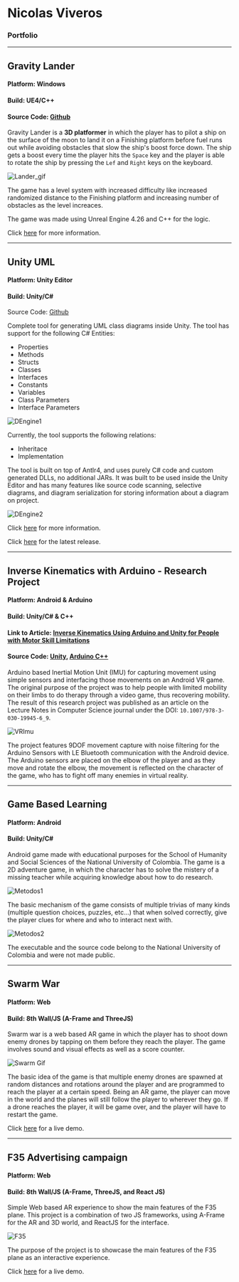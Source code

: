 # Nicolas Viveros

### Portfolio



<hr />

## Gravity Lander

#### Platform: Windows

#### Build: UE4/C++

#### Source Code: [Github](https://github.com/viversba/GravityLander)

Gravity Lander is a **3D platformer** in which the player has to pilot a ship on the surface of the moon to land it on a Finishing platform before fuel runs out while avoiding obstacles that slow the ship's boost force down. The ship gets a boost every time the player hits the `Space` key and the player is able to rotate the ship by pressing the `Lef` and `Right` keys on the keyboard. 

![Lander_gif](https://media.giphy.com/media/Du15On1CLiNgKHk5ck/giphy.gif)

The game has a level system with increased difficulty like increased randomized distance to the Finishing platform and increasing number of obstacles as the level increaces.

The game was made using Unreal Engine 4.26 and C++ for the logic. 

Click [here](https://github.com/viversba/GravityLander) for more information.

<hr />

## Unity UML

#### Platform: Unity Editor
#### Build: Unity/C#

Source Code: [Github](https://github.com/viversba/UnityUML)

Complete tool for generating UML class diagrams inside Unity. The tool has support for the following C# Entities:

* Properties
* Methods
* Structs
* Classes
* Interfaces
* Constants
* Variables
* Class Parameters
* Interface Parameters

![DEngine1](https://media.giphy.com/media/CNDaGQP8zayFXtGm6X/giphy.gif)

Currently, the tool supports the following relations:

* Inheritace
* Implementation

The tool is built on top of Antlr4, and uses purely C# code and custom generated DLLs, no additional JARs. It was built to be used inside the Unity Editor and has many features like source code scanning, selective diagrams, and diagram serialization for storing information about a diagram on project.

![DEngine2](https://media.giphy.com/media/R5KZAC70Bx63JnT1iW/giphy.gif)

Click [here](https://github.com/viversba/UnityUML/releases/tag/V1.0.1) for more information.

Click [here](https://github.com/viversba/UnityUML/releases/tag/V1.0.1) for the latest release.

<hr />

## Inverse Kinematics with Arduino - Research Project

#### Platform: Android & Arduino
#### Build: Unity/C# & C++

#### Link to Article: [Inverse Kinematics Using Arduino and Unity for People with Motor Skill Limitations](https://link.springer.com/chapter/10.1007/978-3-030-19945-6_9)

#### Source Code: [Unity](https://github.com/viversba/VRIMU), [Arduino C++](https://github.com/viversba/VRImu_Arduino) 

Arduino based Inertial Motion Unit (IMU) for capturing movement using simple sensors and interfacing those movements on an Android VR game. The original purpose of the project was to help people with limited mobility on their limbs to do therapy through a video game, thus recovering mobility. The result of this research project was published as an article on the Lecture Notes in Computer Science journal under the DOI: `10.1007/978-3-030-19945-6_9`.

![VRImu](https://media.giphy.com/media/fWrCiuNZMwnrOLfCrF/giphy.gif)

The project features 9DOF movement capture with noise filtering for the Arduino Sensors with LE Bluetooth communication with the Android device. The Arduino sensors are placed on the elbow of the player and as they move and rotate the elbow, the movement is reflected on the character of the game, who has to fight off many enemies in virtual reality.

<hr />

## Game Based Learning

#### Platform: Android

#### Build: Unity/C#

Android game made with educational purposes for the School of Humanity and Social Sciences of the National University of Colombia. The game is a 2D adventure game, in which the character has to solve the mistery of a missing teacher while acquiring knowledge about how to do research. 

![Metodos1](https://media.giphy.com/media/rVdkibkmEl4zNcBxSX/giphy.gif)

The basic mechanism of the game consists of multiple trivias of many kinds (multiple question choices, puzzles, etc...) that when solved correctly, give the player clues for where and who to interact next with.

![Metodos2](https://media.giphy.com/media/WFo3Wd7Sa66qyPeHV8/giphy.gif)

The executable and the source code belong to the National University of Colombia and were not made public.

<hr />

## Swarm War

#### Platform: Web

#### Build: 8th Wall/JS (A-Frame and ThreeJS)

Swarm war is a web based AR game in which the player has to shoot down enemy drones by tapping on them before they reach the player. The game involves sound and visual effects as well as a score counter.

![Swarm Gif](https://media.giphy.com/media/CyjuZyDUr0GPVTWbcM/giphy.gif)

The basic idea of the game is that multiple enemy drones are spawned at random distances and rotations around the player and are programmed to reach the player at a certain speed. Being an AR game, the player can move in the world and the planes will still follow the player to wherever they go. If a drone reaches the player, it will be game over, and the player will have to restart the game.

Click [here](https://agencyclients.8thwall.app/swarmwar1/) for a live demo.

<hr />

## F35 Advertising campaign

#### Platform: Web

#### Build: 8th Wall/JS (A-Frame, ThreeJS, and React JS)

Simple Web based AR experience to show the main features of the F35 plane. This project is a combination of two JS frameworks, using  A-Frame for the AR and 3D world, and ReactJS for the interface.

![F35](https://media.giphy.com/media/oP5LBTsMjcrienjsoa/giphy-downsized-large.gif)

The purpose of the project is to showcase the main features of the F35 plane as an interactive experience.

Click [here](https://agencyclients.8thwall.app/flight-ads) for a live demo.
